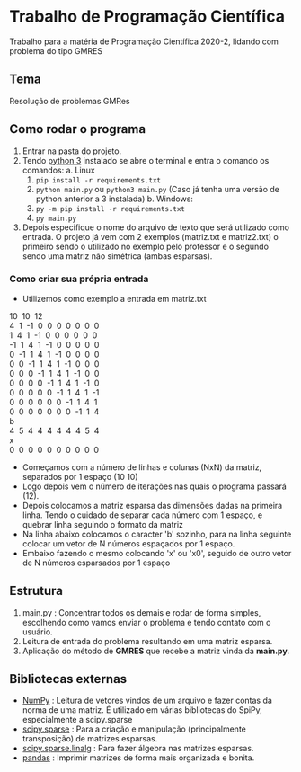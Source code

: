 # Trabalho de Programação Científica

Trabalho para a matéria de Programação Científica 2020-2, lidando com problema do tipo GMRES

## Tema

Resolução de problemas GMRes

## Como rodar o programa

1. Entrar na pasta do projeto.
2. Tendo [python 3](https://www.python.org/downloads/) instalado se abre o terminal e entra o comando os comandos:
   a. Linux
   1. `pip install -r requirements.txt`
   2. `python main.py` ou `python3 main.py` (Caso já tenha uma versão de python anterior a 3 instalada)
   b. Windows:
   1. `py -m pip install -r requirements.txt`
   2. `py main.py`
3. Depois especifique o nome do arquivo de texto que será utilizado como entrada. O projeto já vem com 2 exemplos (matriz.txt e matriz2.txt) o primeiro sendo o utilizado no exemplo pelo professor e o segundo sendo uma matriz não simétrica (ambas esparsas).

### Como criar sua própria entrada

- Utilizemos como exemplo a entrada em matriz.txt

10  10  12\
4  1  -1  0  0  0  0  0  0  0\
1  4  1  -1  0  0  0  0  0  0\
-1  1  4  1  -1  0  0  0  0  0\
0  -1  1  4  1  -1  0  0  0  0\
0  0  -1  1  4  1  -1  0  0  0\
0  0  0  -1  1  4  1  -1  0  0\
0  0  0  0  -1  1  4  1  -1  0\
0  0  0  0  0  -1  1  4  1  -1\
0  0  0  0  0  0  -1  1  4  1\
0  0  0  0  0  0  0  -1  1  4\
b\
4  5  4  4  4  4  4  4  5  4\
x\
0  0  0  0  0  0  0  0  0  0

- Começamos com a número de linhas e colunas (NxN) da matriz, separados por 1 espaço (10 10)
- Logo depois vem o número de iterações nas quais o programa passará (12).
- Depois colocamos a matriz esparsa das dimensões dadas na primeira linha. Tendo o cuidado de separar cada número com 1 espaço, e quebrar linha seguindo o formato da matriz
- Na linha abaixo colocamos o caracter 'b' sozinho, para na linha seguinte colocar um vetor de N números espaçados por 1 espaço.
- Embaixo fazendo o mesmo colocando 'x' ou 'x0', seguido de outro vetor de N números esparsados por 1 espaço

## Estrutura

1. main.py : Concentrar todos os demais e rodar de forma simples, escolhendo como vamos enviar o problema e tendo contato com o usuário.
2. Leitura de entrada do problema resultando em uma matriz esparsa.
3. Aplicação do método de **GMRES** que recebe a matriz vinda da **main.py**.

## Bibliotecas externas

- [NumPy](https://numpy.org/) : Leitura de vetores vindos de um arquivo e fazer contas da norma de uma matriz. É utilizado em várias bibliotecas do SpiPy, especialmente a scipy.sparse
- [scipy.sparse](https://docs.scipy.org/doc/scipy/reference/sparse.html) : Para a criação e manipulação (principalmente transposição) de matrizes esparsas.
- [scipy.sparse.linalg](<https://docs.scipy.org/doc/scipy/reference/sparse.linalg.html#module-scipy.sparse.linalg>) : Para fazer álgebra nas matrizes esparsas.
- [pandas](https://pandas.pydata.org/docs/) : Imprimir matrizes de forma mais organizada e bonita.
  
